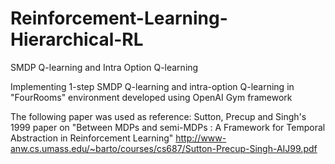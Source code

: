 # Reinforcement-Learning-Hierarchical-RL
SMDP Q-learning and Intra Option Q-learning

Implementing 1-step SMDP Q-learning and intra-option Q-learning in "FourRooms" environment developed using OpenAI Gym framework

The following paper was used as reference:
Sutton, Precup and Singh's 1999 paper on "Between MDPs and semi-MDPs : A Framework for Temporal Abstraction in Reinforcement
Learning"
http://www-anw.cs.umass.edu/~barto/courses/cs687/Sutton-Precup-Singh-AIJ99.pdf

